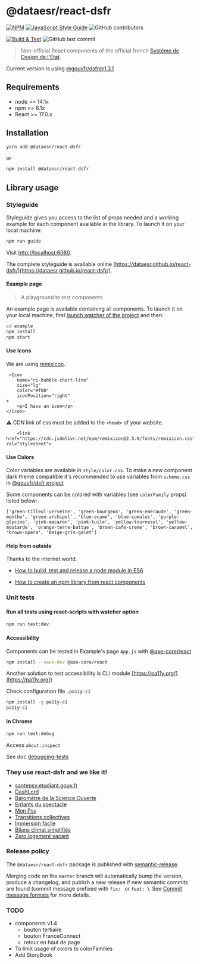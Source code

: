 # @dataesr/react-dsfr

[![NPM](https://img.shields.io/npm/v/@dataesr/react-dsfr.svg)](https://www.npmjs.com/package/@dataesr/react-dsfr) [![JavaScript Style Guide](https://img.shields.io/badge/code_style-standard-brightgreen.svg)](https://standardjs.com) ![GitHub contributors](https://img.shields.io/github/contributors-anon/dataesr/react-dsfr?color=%23E52B50%20)

[![Build & Test](https://github.com/dataesr/react-dsfr/actions/workflows/check.yml/badge.svg?branch=master)](https://github.com/dataesr/react-dsfr/actions/workflows/check.yml) ![GitHub last commit](https://img.shields.io/github/last-commit/dataesr/react-dsfr?color=purple)


> Non-official React components of the official french [Système de Design de l'État](https://gouvfr.atlassian.net/wiki/spaces/DB/overview?homepageId=145359476).

Current version is using [@gouvfr/dsfr@1.3.1](https://www.npmjs.com/package/@gouvfr/dsfr)

## Requirements

* node >= 14.1x
* npm >= 6.1x
* React >= 17.0.x

## Installation

```bash
yarn add @dataesr/react-dsfr
```
or 
```bash
npm install @dataesr/react-dsfr
```

## Library usage

### Styleguide

Styleguide gives you access to the list of props needed and a working example for each component available in the library. To launch it on your local machine:

```bash
npm run guide
```
Visit [http://localhost:6060](http://localhost:6060).

The complete styleguide is available online [https://dataesr.github.io/react-dsfr/](https://dataesr.github.io/react-dsfr/).

#### Example page

> A playground to test components

An example page is available containing all components. To launch it on your local machine, first [launch watcher of the project](#generate-and-watch-dist-folder-containing-bundles) and then:

```bash
cd example
npm install 
npm start
```

#### Use Icons

We are using [remixicon](https://remixicon.com/).

```
 <Icon
    name="ri-bubble-chart-line"
    size="lg"
    color="#f88"
    iconPosition="right"
>
    <p>I have an icon</p>
</Icon>
```

:warning: CDN link of css must be added to the `<head>` of your website.

```
    <link href="https://cdn.jsdelivr.net/npm/remixicon@2.5.0/fonts/remixicon.css" rel="stylesheet">
```

#### Use Colors

Color variables are available in `style/color.css`. To make a new component dark theme compatible it's recommended to use variables from `scheme.css` in [@gouvfr/dsfr project](https://www.npmjs.com/package/@gouvfr/dsfr)

Some components can be colored with variables (see `colorFamily` props) listed below:
```
['green-tilleul-verveine', 'green-bourgeon', 'green-emeraude', 'green-menthe', 'green-archipel', 'blue-ecume', 'blue-cumulus', 'purple-glycine', 'pink-macaron', 'pink-tuile', 'yellow-tournesol', 'yellow-moutarde', 'orange-terre-battue', 'brown-cafe-creme', 'brown-caramel', 'brown-opera', 'beige-gris-galet']
```

#### Help from outside

Thanks to the internet world.

* [How to build, test and release a node module in ES6 ](https://dev.to/whitep4nth3r/how-to-build-test-and-release-a-node-module-in-es6-296b)

* [How to create an npm library from react components](https://dev.to/jimjunior/how-to-create-an-npm-library-from-react-components-2m2)

### Unit tests

#### Run all tests using react-scripts with watcher option

```bash
npm run test:dev
```

#### Accessibility

Components can be tested in Example's page `App.js` with [@axe-core/react](https://www.npmjs.com/package/@axe-core/react)

```bash
npm install --save-dev @axe-core/react
```

Another solution to test accessibility is CLI module [https://pa11y.org/](https://pa11y.org/)

Check configuration file `.pa11y-ci`

```bash
npm install -g pa11y-ci
pa11y-ci
```

#### In Chrome

```bash
npm run test:debug
```

Access `about:inspect`

See doc [debugging-tests](https://create-react-app.dev/docs/debugging-tests/)

### They use react-dsfr and we like it!

* [santepsy.etudiant.gouv.fr](https://santepsy.etudiant.gouv.fr)
* [DashLord](https://dashlord.incubateur.net)
* [Baromètre de la Science Ouverte](https://barometredelascienceouverte.esr.gouv.fr)
* [Enfants du spectacle](https://enfants-du-spectacle.fabrique.social.gouv.fr)
* [Mon Psy](https://monpsy.sante.gouv.fr)
* [Transitions collectives](https://transitions-collectives.fabrique.social.gouv.fr)
* [Immersion facile](https://immersion-facile.beta.gouv.fr)
* [Bilans climat simplifiés](https://bilans-climat-simplifies.ademe.fr)
* [Zero logement vacant](https://zerologementvacant.beta.gouv.fr)


### Release policy

The `@dataesr/react-dsfr` package is published with [semantic-release](https://github.com/semantic-release/semantic-release).

Merging code on the `master` branch will automatically bump the version, produce a changelog, and publish a new release if new semantic commits are found (commit message prefixed with `fix: ` or `feat: `). See [Commit message formats](https://github.com/angular/angular/blob/master/CONTRIBUTING.md#-commit-message-format) for more details.

### TODO
* components v1.4
  * bouton tertiaire
  * bouton FranceConnect
  * retour en haut de page
* To limit usage of colors to colorFamilies
* Add StoryBook
